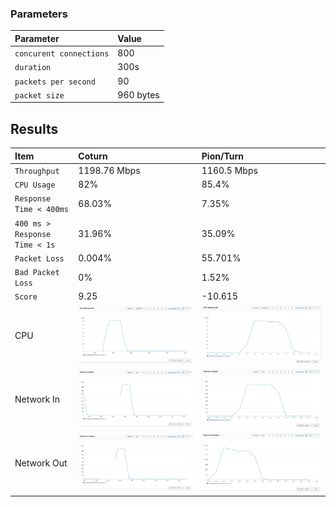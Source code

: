 
### Parameters

| Parameter | Value                |
| :-------- |:------------------------- |
| `concurent connections` | 800 |
| `duration` | 300s |
| `packets per second` | 90 |
| `packet size` | 960 bytes |

## Results


|  Item | Coturn            |  Pion/Turn |
| :------------------------- |:------------------------- |:------------------------- |
| `Throughput` | 1198.76 Mbps | 1160.5 Mbps |
| `CPU Usage` | 82% | 85.4% |
| `Response Time < 400ms` | 68.03% | 7.35% |
| `400 ms > Response Time < 1s` | 31.96% | 35.09% |
| `Packet Loss` | 0.004% | 55.701% |
| `Bad Packet Loss` | 0% | 1.52% |
| `Score` | 9.25 | -10.615 |
| CPU | ![](coturn/cpu.png) |  ![](pion/cpu.png) |
| Network In | ![](coturn/network-in.png) |  ![](pion/network-in.png) |
| Network Out | ![](coturn/network-out.png) |  ![](pion/network-out.png) |